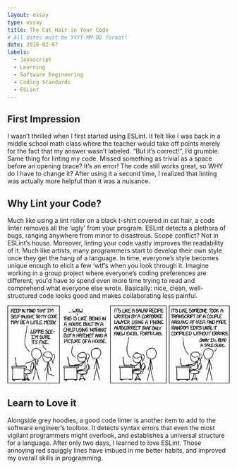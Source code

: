 ```yaml
---
layout: essay
type: essay
title: The Cat Hair in Your Code
# All dates must be YYYY-MM-DD format!
date: 2018-02-07
labels:
  - Javascript
  - Learning
  - Software Engineering
  - Coding Standards
  - ESLint
---
```

## First Impression
I wasn’t thrilled when I first started using ESLint. It felt like I was back in a middle school math class where the teacher would take off points merely for the fact that my answer wasn’t labeled. “But it’s correct!”, I’d grumble. Same thing for linting my code. Missed something as trivial as a space before an opening brace? It’s an error! The code still works great, so WHY do I have to change it? After using it a second time, I realized that linting was actually more helpful than it was a nuisance. 

## Why Lint your Code?
Much like using a lint roller on a black t-shirt covered in cat hair, a code linter removes all the ‘ugly’ from your program. ESLint detects a plethora of bugs, ranging anywhere from minor to disastrous. Scope conflict? Not in ESLint’s house. Moreover, linting your code vastly improves the readability of it. Much like artists, many programmers start to develop their own style once they get the hang of a language. In time, everyone’s style becomes unique enough to elicit a few ‘wtf’s when you look through it. Imagine working in a group project where everyone’s coding preferences are different; you'd have to spend even more time trying to read and comprehend what everyone else wrote. Basically: nice, clean, well-structured code looks good and makes collaborating less painful. 

<img class="ui right spaced image" src="../images/code_quality.png">

## Learn to Love it
Alongside grey hoodies, a good code linter is another item to add to the software engineer’s toolbox. It detects syntax errors that even the most vigilant programmers might overlook, and establishes a universal structure for a language. After only two days, I learned to love ESLint. Those annoying red squiggly lines have imbued in me better habits, and improved my overall skills in programming. 

